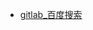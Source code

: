 - [gitlab_百度搜索](https://www.baidu.com/s?wd=gitlab&ie=utf-8&rsv_cq=git+push+%E8%BE%93%E5%85%A5%E5%AF%86%E7%A0%81&rsv_dl=0_right_recommends_merge_21028&euri=48a9ba2543d24a1bbc27d257ae32d9af)
